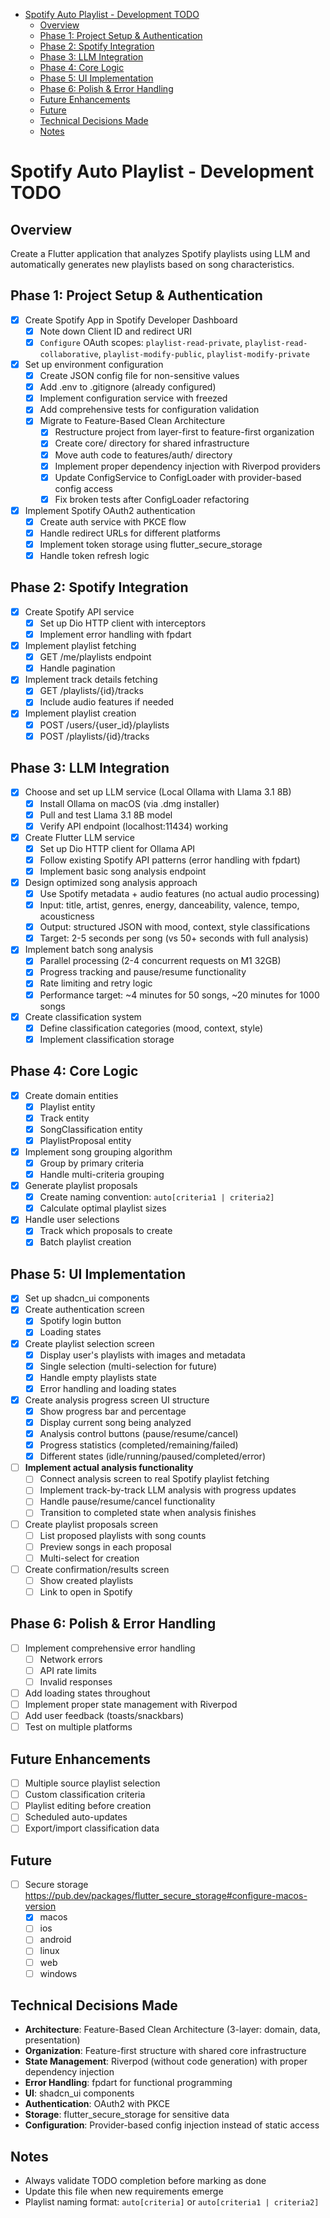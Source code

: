 <!--ts-->
* [Spotify Auto Playlist - Development TODO](#spotify-auto-playlist---development-todo)
   * [Overview](#overview)
   * [Phase 1: Project Setup &amp; Authentication](#phase-1-project-setup--authentication)
   * [Phase 2: Spotify Integration](#phase-2-spotify-integration)
   * [Phase 3: LLM Integration](#phase-3-llm-integration)
   * [Phase 4: Core Logic](#phase-4-core-logic)
   * [Phase 5: UI Implementation](#phase-5-ui-implementation)
   * [Phase 6: Polish &amp; Error Handling](#phase-6-polish--error-handling)
   * [Future Enhancements](#future-enhancements)
   * [Future](#future)
   * [Technical Decisions Made](#technical-decisions-made)
   * [Notes](#notes)
<!--te-->

# Spotify Auto Playlist - Development TODO

## Overview
Create a Flutter application that analyzes Spotify playlists using LLM and automatically generates new playlists based on song characteristics.

## Phase 1: Project Setup & Authentication
- [x] Create Spotify App in Spotify Developer Dashboard
  - [x] Note down Client ID and redirect URI
  - [x] `Configure` OAuth scopes: `playlist-read-private`, `playlist-read-collaborative`, `playlist-modify-public`, `playlist-modify-private`
- [x] Set up environment configuration
  - [x] Create JSON config file for non-sensitive values
  - [x] Add .env to .gitignore (already configured)
  - [x] Implement configuration service with freezed
  - [x] Add comprehensive tests for configuration validation
  - [x] Migrate to Feature-Based Clean Architecture
    - [x] Restructure project from layer-first to feature-first organization
    - [x] Create core/ directory for shared infrastructure
    - [x] Move auth code to features/auth/ directory
    - [x] Implement proper dependency injection with Riverpod providers
    - [x] Update ConfigService to ConfigLoader with provider-based config access
    - [x] Fix broken tests after ConfigLoader refactoring
- [x] Implement Spotify OAuth2 authentication
  - [x] Create auth service with PKCE flow
  - [x] Handle redirect URLs for different platforms
  - [x] Implement token storage using flutter_secure_storage
  - [x] Handle token refresh logic

## Phase 2: Spotify Integration
- [x] Create Spotify API service
  - [x] Set up Dio HTTP client with interceptors
  - [x] Implement error handling with fpdart
- [x] Implement playlist fetching
  - [x] GET /me/playlists endpoint
  - [x] Handle pagination
- [x] Implement track details fetching
  - [x] GET /playlists/{id}/tracks
  - [x] Include audio features if needed
- [x] Implement playlist creation
  - [x] POST /users/{user_id}/playlists
  - [x] POST /playlists/{id}/tracks

## Phase 3: LLM Integration
- [x] Choose and set up LLM service (Local Ollama with Llama 3.1 8B)
  - [x] Install Ollama on macOS (via .dmg installer)
  - [x] Pull and test Llama 3.1 8B model
  - [x] Verify API endpoint (localhost:11434) working
- [x] Create Flutter LLM service
  - [x] Set up Dio HTTP client for Ollama API
  - [x] Follow existing Spotify API patterns (error handling with fpdart)
  - [x] Implement basic song analysis endpoint
- [x] Design optimized song analysis approach
  - [x] Use Spotify metadata + audio features (no actual audio processing)
  - [x] Input: title, artist, genres, energy, danceability, valence, tempo, acousticness
  - [x] Output: structured JSON with mood, context, style classifications
  - [x] Target: 2-5 seconds per song (vs 50+ seconds with full analysis)
- [x] Implement batch song analysis
  - [x] Parallel processing (2-4 concurrent requests on M1 32GB)
  - [x] Progress tracking and pause/resume functionality
  - [x] Rate limiting and retry logic
  - [x] Performance target: ~4 minutes for 50 songs, ~20 minutes for 1000 songs
- [x] Create classification system
  - [x] Define classification categories (mood, context, style)
  - [x] Implement classification storage

## Phase 4: Core Logic
- [x] Create domain entities
  - [x] Playlist entity
  - [x] Track entity  
  - [x] SongClassification entity
  - [x] PlaylistProposal entity
- [x] Implement song grouping algorithm
  - [x] Group by primary criteria
  - [x] Handle multi-criteria grouping
- [x] Generate playlist proposals
  - [x] Create naming convention: `auto[criteria1 | criteria2]`
  - [x] Calculate optimal playlist sizes
- [x] Handle user selections
  - [x] Track which proposals to create
  - [x] Batch playlist creation

## Phase 5: UI Implementation
- [x] Set up shadcn_ui components
- [x] Create authentication screen
  - [x] Spotify login button
  - [x] Loading states
- [x] Create playlist selection screen
  - [x] Display user's playlists with images and metadata
  - [x] Single selection (multi-selection for future)
  - [x] Handle empty playlists state
  - [x] Error handling and loading states
- [x] Create analysis progress screen UI structure
  - [x] Show progress bar and percentage
  - [x] Display current song being analyzed
  - [x] Analysis control buttons (pause/resume/cancel)
  - [x] Progress statistics (completed/remaining/failed)
  - [x] Different states (idle/running/paused/completed/error)
- [ ] **Implement actual analysis functionality**
  - [ ] Connect analysis screen to real Spotify playlist fetching
  - [ ] Implement track-by-track LLM analysis with progress updates
  - [ ] Handle pause/resume/cancel functionality
  - [ ] Transition to completed state when analysis finishes
- [ ] Create playlist proposals screen
  - [ ] List proposed playlists with song counts
  - [ ] Preview songs in each proposal
  - [ ] Multi-select for creation
- [ ] Create confirmation/results screen
  - [ ] Show created playlists
  - [ ] Link to open in Spotify

## Phase 6: Polish & Error Handling
- [ ] Implement comprehensive error handling
  - [ ] Network errors
  - [ ] API rate limits
  - [ ] Invalid responses
- [ ] Add loading states throughout
- [ ] Implement proper state management with Riverpod
- [ ] Add user feedback (toasts/snackbars)
- [ ] Test on multiple platforms

## Future Enhancements
- [ ] Multiple source playlist selection
- [ ] Custom classification criteria
- [ ] Playlist editing before creation
- [ ] Scheduled auto-updates
- [ ] Export/import classification data

## Future
- [ ] Secure storage https://pub.dev/packages/flutter_secure_storage#configure-macos-version
  - [x] macos 
  - [ ] ios
  - [ ] android
  - [ ] linux
  - [ ] web
  - [ ] windows

## Technical Decisions Made
- **Architecture**: Feature-Based Clean Architecture (3-layer: domain, data, presentation)
- **Organization**: Feature-first structure with shared core infrastructure
- **State Management**: Riverpod (without code generation) with proper dependency injection
- **Error Handling**: fpdart for functional programming
- **UI**: shadcn_ui components
- **Authentication**: OAuth2 with PKCE
- **Storage**: flutter_secure_storage for sensitive data
- **Configuration**: Provider-based config injection instead of static access

## Notes
- Always validate TODO completion before marking as done
- Update this file when new requirements emerge
- Playlist naming format: `auto[criteria]` or `auto[criteria1 | criteria2]`
